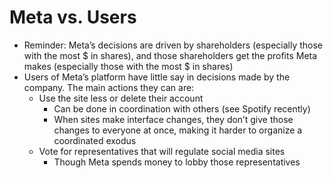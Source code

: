 # Meta vs. Users
- Reminder: Meta’s decisions are driven by shareholders (especially those with the most \$ in shares), and those shareholders get the profits Meta makes (especially those with the most \$ in shares)
- Users of Meta’s platform have little say in decisions made by the company. The main actions they can are:
  - Use the site less or delete their account
    - Can be done in coordination with others (see Spotify recently)
    - When sites make interface changes, they don’t give those changes to everyone at once, making it harder to organize a coordinated exodus
  - Vote for representatives that will regulate social media sites
    - Though Meta spends money to lobby those representatives
